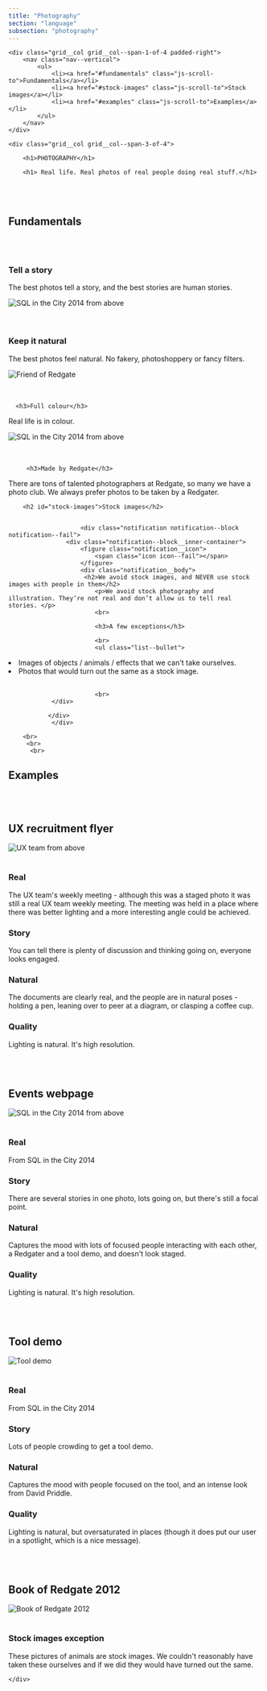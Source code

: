 ```yaml
---
title: "Photography"
section: "language"
subsection: "photography"
---
```


<div class="grid">

    <div class="grid__col grid__col--span-1-of-4 padded-right">
        <nav class="nav--vertical">
            <ul>
                <li><a href="#fundamentals" class="js-scroll-to">Fundamentals</a></li>
                <li><a href="#stock-images" class="js-scroll-to">Stock images</a></li>
                <li><a href="#examples" class="js-scroll-to">Examples</a></li>
            </ul>
        </nav>
    </div>

    <div class="grid__col grid__col--span-3-of-4">

        <h1>PHOTOGRAPHY</h1>
        
        <h1> Real life. Real photos of real people doing real stuff.</h1>
<br>      
<br>
        <h2 id="fundamentals">Fundamentals</h2>
        
      


  
  
<br>      
<br>

<h3>Tell a story</h3>
<p>The best photos tell a story, and the best stories are human stories. </p>

   <img src="{{ site.baseurl }}/assets/images/SQL-in-the-City-2014-from-above.png" alt="SQL in the City 2014 from above" title="SQL in the City 2014 from above" class="js-svg">
   
   <br>
   <br>
   <br>
   
   <h3>Keep it natural</h3>
<p>The best photos feel natural. No fakery, photoshoppery or fancy filters.</p>

   <img src="{{ site.baseurl }}/assets/images/Friend-of-Redgate.png" alt="Friend of Redgate" title="Friend of Redgate" class="js-svg">
   
   <br>
   <br>
   <br>
   
      <h3>Full colour</h3>
<p>Real life is in colour. </p>

   <img src="{{ site.baseurl }}/assets/images/SQL-in-the-City-2014-from-above.png" alt="SQL in the City 2014 from above" title="SQL in the City 2014 from above" class="js-svg">
   
   <br>
   <br>
   <br>
   
         <h3>Made by Redgate</h3>
<p>There are tons of talented photographers at Redgate, so many we have a photo club. We always prefer photos to be taken by a Redgater.</p>



        
        
        
        <h2 id="stock-images">Stock images</h2>
        
        
                        <div class="notification notification--block notification--fail">
                    <div class="notification--block__inner-container">
                        <figure class="notification__icon">
                            <span class="icon icon--fail"></span>
                        </figure>
                        <div class="notification__body">
                         <h2>We avoid stock images, and NEVER use stock images with people in them</h2>
                            <p>We avoid stock photography and illustration. They’re not real and don’t allow us to tell real stories. </p>
                            <br>
                            
                            <h3>A few exceptions</h3>
                            
                            <br>
                            <ul class="list--bullet">               
<li>Images of objects / animals / effects that we can't take ourselves. </li>
<li>Photos that would turn out the same as a stock image.</li>
</ul>


<br>

                         
                            <br>
                </div>
                        
               </div>
                </div>
        
        <br>
         <br>
          <br>

   
<h2 id="examples">Examples</h2>





        

   <br>
   <br>


<h2>UX recruitment flyer</h2>


   <img src="{{ site.baseurl }}/assets/images/UX-team-flyer.png" alt="UX team from above" title="UX team from above" class="js-svg">
   
   <br>
   <br>
   
<h3>Real</h3> 
<p>The UX team's weekly meeting - although this was a staged photo it was still a real UX team weekly meeting. The meeting was held in a place where there was better lighting and a more interesting angle could be achieved.</p>
<h3>Story</h3>
<p>You can tell there is plenty of discussion and thinking going on, everyone looks engaged.</p>
<h3>Natural</h3>
<p>The documents are clearly real, and the people are in natural poses - holding a pen, leaning over to peer at a diagram, or clasping a coffee cup.</p>
<h3>Quality</h3>
<p>Lighting is natural. It's high resolution.</p>

 <br>
   <br>
   
   <h2>Events webpage</h2>


   <img src="{{ site.baseurl }}/assets/images/SQL-in-the-City-2014-from-above.png" alt="SQL in the City 2014 from above" title="SQL in the City 2014 from above" class="js-svg">

   <br>
   <br>
        
<h3>Real</h3> 
<p>From SQL in the City 2014</p>
<h3>Story</h3>
<p>There are several stories in one photo, lots going on, but there's still a focal point. </p>
<h3>Natural</h3>
<p>Captures the mood with lots of focused people interacting with each other, a Redgater and a tool demo, and doesn't look staged.</p>
<h3>Quality</h3>
<p>Lighting is natural. It's high resolution.</p>




   <br>
   <br>



   <h2>Tool demo</h2>


   <img src="{{ site.baseurl }}/assets/images/events-feature.png" alt="Tool demo" title="Tool demo" class="js-svg">

   <br>
   <br>
        
<h3>Real</h3> 
<p>From SQL in the City 2014</p>
<h3>Story</h3>
<p>Lots of people crowding to get a tool demo.</p>
<h3>Natural</h3>
<p>Captures the mood with people focused on the tool, and an intense look from David Priddle.</p>
<h3>Quality</h3>
<p>Lighting is natural, but oversaturated in places (though it does put our user in a spotlight, which is a nice message).</p>




   <br>
   <br>



   <h2>Book of Redgate 2012</h2>


   <img src="{{ site.baseurl }}/assets/images/Book-of-Redgate.png" alt="Book of Redgate 2012" title="Book of Redgate 2012" class="js-svg">

   <br>
   <br>
        
<h3>Stock images exception</h3> 
<p>These pictures of animals are stock images. We couldn't reasonably have taken these ourselves and if we did they would have turned out the same.</p>

        
        
        


           


  

    </div>
</div>
<div>

<br>
<br>











